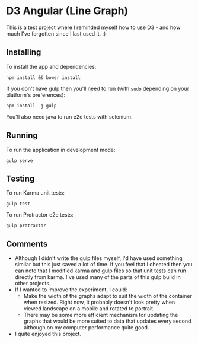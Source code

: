 # D3 Angular (Line Graph)

This is a test project where I reminded myself how to use D3 - and how much I've forgotten since I last used it. :)

## Installing

To install the app and dependencies:

    npm install && bower install

If you don't have gulp then you'll need to run (with `sudo` depending on your platform's preferences):

    npm install -g gulp

You'll also need java to run e2e tests with selenium.

## Running

To run the application in development mode:

    gulp serve

## Testing

To run Karma unit tests:

    gulp test

To run Protractor e2e tests:

    gulp protractor

## Comments

* Although I didn't write the gulp files myself, I'd have used something similar but this just saved a lot of time. If you feel that I cheated then you can note that I modified karma and gulp files so that unit tests can run directly from karma. I've used many of the parts of this gulp build in other projects.
* If I wanted to improve the experiment, I could:
  * Make the width of the graphs adapt to suit the width of the container when resized. Right now, it probably doesn't look pretty when viewed landscape on a mobile and rotated to portrait.
  * There may be some more efficient mechanism for updating the graphs that would be more suited to data that updates every second although on my computer performance quite good.
* I quite enjoyed this project.
